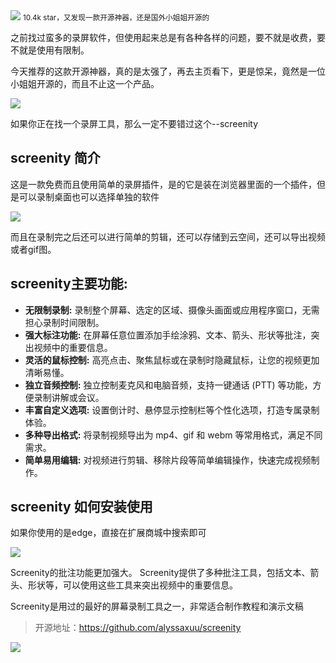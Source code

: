 <img src="/assets/image/240425-screenity-1.png" style="max-width: 70%; height: auto;">
<small>10.4k star，又发现一款开源神器，还是国外小姐姐开源的</small>


之前找过蛮多的录屏软件，但使用起来总是有各种各样的问题，要不就是收费，要不就是使用有限制。

今天推荐的这款开源神器，真的是太强了，再去主页看下，更是惊呆，竟然是一位小姐姐开源的，而且不止这一个产品。

![](/assets/image/240425-screenity-1.png)

如果你正在找一个录屏工具，那么一定不要错过这个--screenity

## screenity 简介

这是一款免费而且使用简单的录屏插件，是的它是装在浏览器里面的一个插件，但是可以录制桌面也可以选择单独的软件


![](/assets/image/240425-screenity-2.png)

而且在录制完之后还可以进行简单的剪辑，还可以存储到云空间，还可以导出视频或者gif图。

## screenity主要功能:

* **无限制录制:** 录制整个屏幕、选定的区域、摄像头画面或应用程序窗口，无需担心录制时间限制。
* **强大标注功能:** 在屏幕任意位置添加手绘涂鸦、文本、箭头、形状等批注，突出视频中的重要信息。
* **灵活的鼠标控制:** 高亮点击、聚焦鼠标或在录制时隐藏鼠标，让您的视频更加清晰易懂。
* **独立音频控制:** 独立控制麦克风和电脑音频，支持一键通话 (PTT) 等功能，方便录制讲解或会议。
* **丰富自定义选项:** 设置倒计时、悬停显示控制栏等个性化选项，打造专属录制体验。
* **多种导出格式:** 将录制视频导出为 mp4、gif 和 webm 等常用格式，满足不同需求。
* **简单易用编辑:** 对视频进行剪辑、移除片段等简单编辑操作，快速完成视频制作。

## screenity 如何安装使用

如果你使用的是edge，直接在扩展商城中搜索即可


![](/assets/image/240425-screenity-3.png)

Screenity的批注功能更加强大。 Screenity提供了多种批注工具，包括文本、箭头、形状等，可以使用这些工具来突出视频中的重要信息。

Screenity是用过的最好的屏幕录制工具之一，非常适合制作教程和演示文稿

> 开源地址：https://github.com/alyssaxuu/screenity

![](/assets/image/240425-screenity-4.png)
